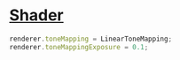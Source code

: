 # [Shader](https://threejs.org/docs/index.html?q=shader#api/en/materials/ShaderMaterial)

```js
renderer.toneMapping = LinearToneMapping;
renderer.toneMappingExposure = 0.1;
```
